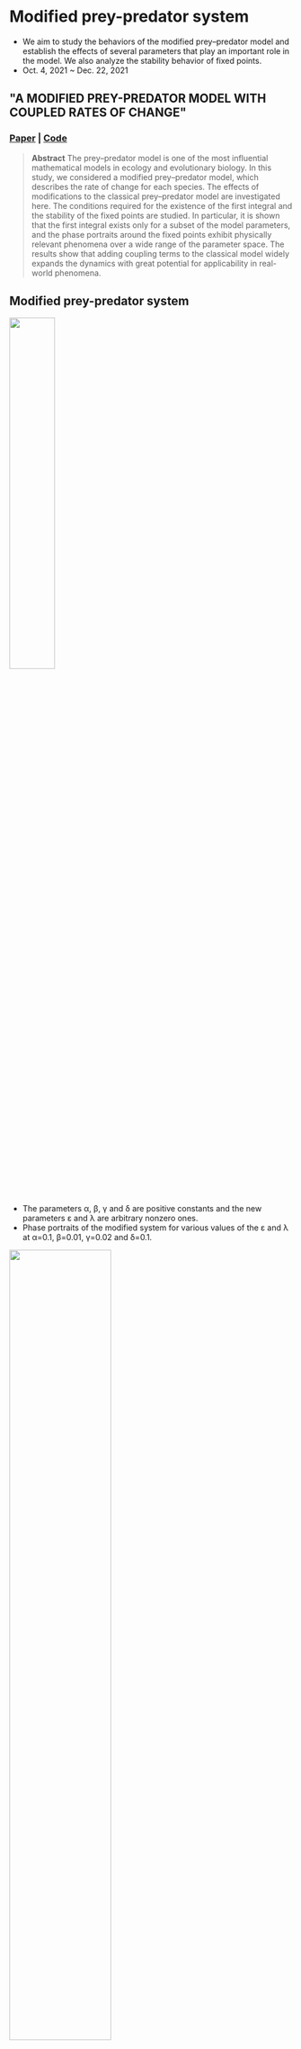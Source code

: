 # Modified prey-predator system
- We aim to study the behaviors of the modified prey–predator model and establish the effects of several parameters that play an important role in the model. We also
analyze the stability behavior of fixed points.
- Oct. 4, 2021 ~ Dec. 22, 2021

## "A MODIFIED PREY-PREDATOR MODEL WITH COUPLED RATES OF CHANGE"
### [Paper](http://ksiam-editor.s3.amazonaws.com/1640587303242-jksiam-2021v25p312.pdf) | [Code](https://github.com/OH-Seoyoung/Modified_prey-predator_system) 
> **Abstract** The prey–predator model is one of the most influential mathematical models in ecology and evolutionary biology. In this study, we considered a modified prey–predator model, which describes the rate of change for each species. The effects of modifications to the classical prey–predator model are investigated here. The conditions required for the existence of the first integral and the stability of the fixed points are studied. In particular, it is shown that the first integral exists only for a subset of the model parameters, and the phase portraits around the fixed points exhibit physically relevant phenomena over a wide range of the parameter space. The results show that adding coupling terms to the classical model widely expands the dynamics with great potential for applicability in real-world phenomena.

## Modified prey-predator system
<img src = 'https://user-images.githubusercontent.com/57218700/147870740-53686551-aa16-46e2-9897-a71a7065d21d.png' width = 40%>

- The parameters &alpha;, &beta;, &gamma; and &delta; are positive constants and the new parameters &epsilon; and &lambda; are arbitrary nonzero ones.
- Phase portraits of the modified system for various values of the &epsilon; and &lambda; at &alpha;=0.1, &beta;=0.01, &gamma;=0.02 and &delta;=0.1.
<img src = 'https://user-images.githubusercontent.com/57218700/147870561-8a197af9-f1f2-4ad6-9f0c-6bf4a36e1095.png' width=60%>

## Authors
- HYEJI HAN, GWANGIL KIM, SEOYOUNG OH. 
